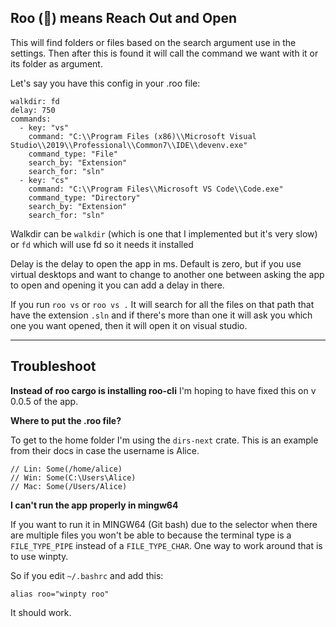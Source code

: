 Roo (🦘) means Reach Out and Open
---

This will find folders or files based on the search argument use in the settings.
Then after this is found it will call the command we want with it or its folder as argument.

Let's say you have this config in your .roo file:


```
walkdir: fd
delay: 750
commands:
  - key: "vs"
    command: "C:\\Program Files (x86)\\Microsoft Visual Studio\\2019\\Professional\\Common7\\IDE\\devenv.exe"
    command_type: "File"
    search_by: "Extension"
    search_for: "sln"
  - key: "cs"
    command: "C:\\Program Files\\Microsoft VS Code\\Code.exe"
    command_type: "Directory"
    search_by: "Extension"
    search_for: "sln"
```

Walkdir can be `walkdir` (which is one that I implemented but it's very slow) or `fd` which will use fd so it needs it installed

Delay is the delay to open the app in ms. Default is zero, but if you use virtual desktops and want to change to another one between asking the app to open and opening it you can add a delay in there.

If you run `roo vs` or `roo vs .`
It will search for all the files on that path that have the extension `.sln` and if there's more than one it will ask you which one you want opened, then it will open it on visual studio.

--- 
Troubleshoot
---

**Instead of roo cargo is installing roo-cli**
I'm hoping to have fixed this on v 0.0.5 of the app.

**Where to put the .roo file?**

To get to the home folder I'm using the `dirs-next` crate.
This is an example from their docs in case the username is Alice.
```
// Lin: Some(/home/alice)
// Win: Some(C:\Users\Alice)
// Mac: Some(/Users/Alice) 
```

**I can't run the app properly in mingw64**

If you want to run it in MINGW64 (Git bash) due to the selector when there are multiple files you won't be able to because the terminal type is a `FILE_TYPE_PIPE` instead of a `FILE_TYPE_CHAR`. One way to work around that is to use winpty.

So if you edit `~/.bashrc` and add this: 
```
alias roo="winpty roo"
```

It should work.

